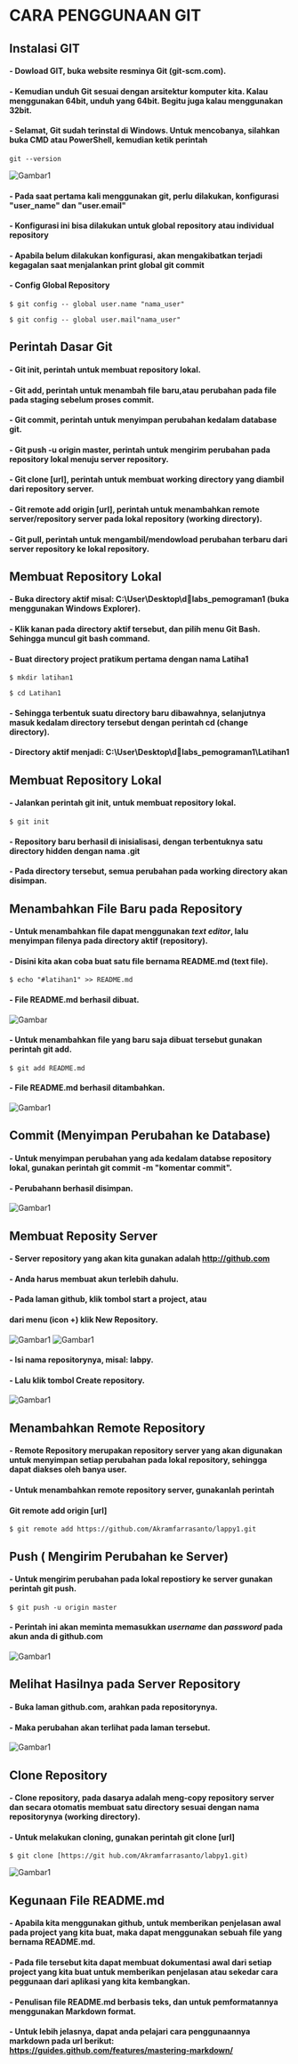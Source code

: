 # CARA PENGGUNAAN GIT

## Instalasi GIT

#### - Dowload GIT, buka website resminya Git (git-scm.com).
#### - Kemudian unduh Git sesuai dengan arsitektur komputer kita. Kalau menggunakan 64bit, unduh yang 64bit. Begitu juga kalau menggunakan 32bit.
#### - Selamat, Git sudah terinstal di Windows. Untuk mencobanya, silahkan buka CMD atau PowerShell, kemudian ketik perintah
```
git --version
```
![Gambar1](gambar/gambar1.png)

#### - Pada saat pertama kali menggunakan git, perlu dilakukan, konfigurasi "user_name" dan "user.email"
#### - Konfigurasi ini bisa dilakukan untuk global repository atau individual repository
#### - Apabila belum dilakukan konfigurasi, akan mengakibatkan terjadi kegagalan saat menjalankan print global git commit
#### - Config Global Repository
```
$ git config -- global user.name "nama_user"
```
```
$ git config -- global user.mail"nama_user"
```

## Perintah Dasar Git

#### - Git init, perintah untuk membuat repository lokal.
#### - Git add, perintah untuk menambah file baru,atau perubahan pada file pada staging sebelum proses commit. 
#### - Git commit, perintah untuk menyimpan perubahan kedalam database git.
#### - Git push -u origin master, perintah untuk mengirim perubahan pada repository lokal menuju server repository.
#### - Git clone [url], perintah untuk membuat working directory yang diambil dari repository server.
#### - Git remote add origin [url], perintah untuk menambahkan remote server/repository server pada lokal repository (working directory).
#### - Git pull, perintah untuk mengambil/mendowload perubahan terbaru dari server repository ke lokal repository.

## Membuat Repository Lokal

#### - Buka directory aktif misal: C:\User\Desktop\dlabs_pemograman1 (buka menggunakan Windows Explorer).
#### - Klik kanan pada directory aktif tersebut, dan pilih menu Git Bash. Sehingga muncul git bash command.
#### - Buat directory project pratikum pertama dengan nama Latiha1
```
$ mkdir latihan1
```
```
$ cd Latihan1
```
#### - Sehingga terbentuk suatu directory baru dibawahnya, selanjutnya masuk kedalam directory tersebut dengan perintah cd (change directory).
#### - Directory aktif menjadi: C:\User\Desktop\dlabs_pemograman1\Latihan1

## Membuat Repository Lokal 

#### - Jalankan perintah git init, untuk membuat repository lokal.
```
$ git init
```
#### - Repository baru berhasil di inisialisasi, dengan terbentuknya satu directory hidden dengan nama .git
#### - Pada directory tersebut, semua perubahan pada working directory akan disimpan.

## Menambahkan File Baru pada Repository

#### - Untuk menambahkan file dapat menggunakan _text editor_, lalu menyimpan filenya pada directory aktif (repository).
#### - Disini kita akan coba buat satu file bernama README.md (text file).
```
$ echo "#latihan1" >> README.md
```
#### - File README.md berhasil dibuat.
![Gambar](gambar1/gambar2.png)
#### - Untuk menambahkan file yang baru saja dibuat tersebut gunakan perintah git add.
```
$ git add README.md
```
#### - File README.md berhasil ditambahkan.
![Gambar1](gambar1/gambar3.png)

## Commit (Menyimpan Perubahan ke Database)

#### - Untuk menyimpan perubahan yang ada kedalam databse repository lokal, gunakan perintah git commit -m "komentar commit".
#### - Perubahann berhasil disimpan.

![Gambar1](gambar2/gambar4.png)

## Membuat Reposity Server

#### - Server repository yang akan kita gunakan adalah http://github.com
#### - Anda harus membuat akun terlebih dahulu.
#### - Pada laman github, klik tombol start a project, atau 
####   dari menu (icon +) klik New Repository.

![Gambar1](gambar/gambar5.png)
![Gambar1](gambar/gambar6.png)
#### - Isi nama repositorynya, misal: labpy.
#### - Lalu klik tombol Create repository.
![Gambar1](gambar/gambar7.png)

## Menambahkan Remote Repository

#### - Remote Repository merupakan repository server yang akan digunakan untuk menyimpan setiap perubahan pada lokal repository, sehingga dapat diakses oleh banya user.
#### - Untuk menambahkan remote repository server, gunakanlah perintah
####  Git remote add origin [url]
```
$ git remote add https://github.com/Akramfarrasanto/lappy1.git
```

## Push ( Mengirim Perubahan ke Server)

#### - Untuk mengirim perubahan pada lokal repostiory ke server gunakan perintah git push.
```
$ git push -u origin master
```
#### - Perintah ini akan meminta memasukkan _username_ dan _password_ pada akun anda di github.com
![Gambar1](gambar/gambar8.png)

## Melihat Hasilnya pada Server Repository

#### - Buka laman github.com, arahkan pada repositorynya.
#### - Maka perubahan akan terlihat pada laman tersebut.

![Gambar1](gambar/gambar9.png)

## Clone Repository

#### - Clone repository, pada dasarya adalah meng-copy repository server dan secara otomatis membuat satu directory sesuai dengan nama repositorynya (working directory).
#### - Untuk melakukan cloning, gunakan perintah git clone [url]
```
$ git clone [https://git hub.com/Akramfarrasanto/labpy1.git)
```
![Gambar1](gambar/gambar10.png)

## Kegunaan File README.md

#### - Apabila kita menggunakan github, untuk memberikan penjelasan awal pada project yang kita buat, maka dapat menggunakan sebuah file yang bernama README.md.
#### - Pada file tersebut kita dapat membuat dokumentasi awal dari setiap project yang kita buat untuk memberikan penjelasan atau sekedar cara peggunaan dari aplikasi yang kita kembangkan.
#### - Penulisan file README.md berbasis teks, dan untuk pemformatannya menggunakan Markdown format.
#### - Untuk lebih jelasnya, dapat anda pelajari cara penggunaannya markdown pada url berikut: https://guides.github.com/features/mastering-markdown/
